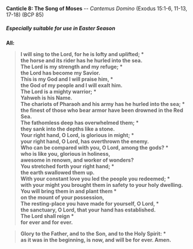 **Canticle 8: The Song of Moses** -- _Cantemus Domino_ (Exodus 15:1-6, 11-13, 17-18) (BCP 85)
##### Especially suitable for use in Easter Season
**All:**
> **I will sing to the Lord, for he is lofty and uplifted; \*  
the horse and its rider has he hurled into the sea.  
The Lord is my strength and my refuge; \*  
the Lord has become my Savior.  
This is my God and I will praise him, \*  
the God of my people and I will exalt him.  
The Lord is a mighty warrior; \*  
Yahweh is his Name.  
The chariots of Pharaoh and his army has he hurled into the sea; \*  
the finest of those who bear armor have been drowned in the Red Sea.  
The fathomless deep has overwhelmed them; \*  
they sank into the depths like a stone.  
Your right hand, O Lord, is glorious in might; \*  
your right hand, O Lord, has overthrown the enemy.  
Who can be compared with you, O Lord, among the gods? \*  
who is like you, glorious in holiness,  
awesome in renown, and worker of wonders?  
You stretched forth your right hand; \*  
the earth swallowed them up.  
With your constant love you led the people you redeemed; \*  
with your might you brought them in safety to your holy dwelling.  
You will bring them in and plant them \*  
on the mount of your possession,  
The resting-place you have made for yourself, O Lord, \*  
the sanctuary, O Lord, that your hand has established.  
The Lord shall reign \*  
for ever and for ever.**

> **Glory to the Father, and to the Son, and to the Holy Spirit: \*  
as it was in the beginning, is now, and will be for ever. Amen.**
